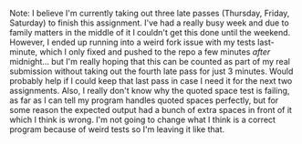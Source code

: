 Note: I believe I'm currently taking out three late passes (Thursday, Friday, Saturday) to finish this assignment. I've had a really busy week and due to family matters in the middle of it I couldn't get this done until the weekend. However, I ended up running into a weird fork issue with my tests last-minute, which I only fixed and pushed to the repo a few minutes *after* midnight... but I'm really hoping that this can be counted as part of my real submission without taking out the fourth late pass for just 3 minutes. Would probably help if I could keep that last pass in case I need it for the next two assignments. Also, I really don't know why the quoted space test is failing, as far as I can tell my program handles quoted spaces perfectly, but for some reason the expected output had a bunch of extra spaces in front of it which I think is wrong. I'm not going to change what I think is a correct program because of weird tests so I'm leaving it like that.